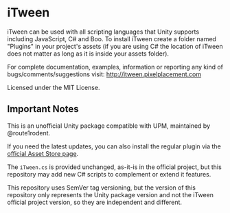 # iTween

iTween can be used with all scripting languages that Unity supports including JavaScript, 
C# and Boo. To install iTween create a folder named "Plugins" in your project's assets 
(if you are using C# the location of iTween does not matter as long as it is inside your assets folder).

For complete documentation, examples, information or reporting any kind of bugs/comments/suggestions 
visit: http://itween.pixelplacement.com

Licensed under the MIT License.

## Important Notes

This is an unofficial Unity package compatible with UPM, maintained by @route1rodent.

If you need the latest updates, you can also install the regular plugin via the 
[official Asset Store page](https://assetstore.unity.com/packages/tools/animation/itween-84).

The `iTween.cs` is provided unchanged, as-it-is in the official project,
but this repository may add new C# scripts to complement or extend it features.

This repository uses SemVer tag versioning, but the version of this repository only represents
the Unity package version and not the iTween official project version, so they are independent
and different.